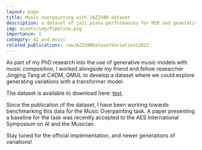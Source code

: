 ```yaml
---
layout: page
title: Music overpainting with JAZZVAR dataset
description: a dataset of jazz piano performances for MIR and generative music tasks
img: assets/img/Pipeline.png
importance: 1
category: AI and music
related_publications: rowJAZZVARDatasetVariations2023 
---
```


As part of my PhD research into the use of generative music models with music composition, I worked alongside my friend and fellow researcher Jingjing Tang at C4DM, QMUL to develop a dataset where we could explore generating variations with a transformer model.

The dataset is available to download here: [text](https://doi.org/10.5281/zenodo.11264676).

Since the publication of the dataset, I have been working towards benchmarking this data for the Music Overpainting task. A paper presenting a baseline for the task was recently accepted to the AES International Symposium on AI and the Musician.

Stay tuned for the official implementation, and newer generations of variations!

